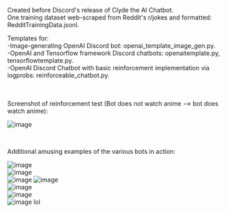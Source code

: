 Created before Discord's release of Clyde the AI Chatbot.</br>
One training dataset web-scraped from Reddit's r/jokes and formatted: RedditTrainingData.jsonl.

Templates for: </br>
-Image-generating OpenAI Discord bot: openai_template_image_gen.py. </br>
-OpenAI and Tensorflow framework Discord chatbots: openaitemplate.py, tensorflowtemplate.py. </br>
-OpenAI Discord Chatbot with basic reinforcement implementation via logprobs: reinforceable_chatbot.py. </br>
</br>
</br>

Screenshot of reinforcement test (Bot does not watch anime --> bot does watch anime): 

![image](https://user-images.githubusercontent.com/97141856/228354274-85183eef-9703-4f58-bc7c-5ec33e56c006.png)

</br>

Additional amusing examples of the various bots in action:

![image](https://user-images.githubusercontent.com/97141856/232136077-f46d58f5-2543-42e2-b563-2bb3bc3721f3.png)</br>
![image](https://user-images.githubusercontent.com/97141856/232140360-30bcc745-58da-4002-a5f1-913482bb7c66.png)</br>
![image](https://user-images.githubusercontent.com/97141856/232141544-bcc695b9-05e5-40c9-8371-51585bb7ee91.png)
![image](https://user-images.githubusercontent.com/97141856/232142257-338d62fe-2e99-40e9-ae92-9ee6932b45f6.png)</br>
![image](https://user-images.githubusercontent.com/97141856/232173908-812449e1-1b7a-48e0-b02a-8392ef97b5db.png)</br>
![image](https://user-images.githubusercontent.com/97141856/232136475-e73a064b-1890-410e-9b84-1ae3ae82ff64.png)</br>
![image](https://user-images.githubusercontent.com/97141856/232136640-5f126203-4b2b-4b2b-b0e9-21bb631203f0.png) lol
